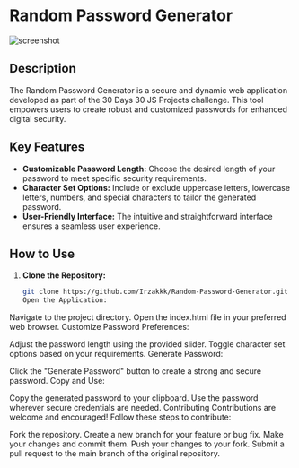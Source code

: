 # Random Password Generator



![screenshot](https://github.com/Irzakkk/Random-Password-Generator/assets/90833112/a454a74d-e750-4f79-827a-68f45c368393)
## Description

The Random Password Generator is a secure and dynamic web application developed as part of the 30 Days 30 JS Projects challenge. This tool empowers users to create robust and customized passwords for enhanced digital security.

## Key Features

- **Customizable Password Length:** Choose the desired length of your password to meet specific security requirements.
- **Character Set Options:** Include or exclude uppercase letters, lowercase letters, numbers, and special characters to tailor the generated password.
- **User-Friendly Interface:** The intuitive and straightforward interface ensures a seamless user experience.

## How to Use

1. **Clone the Repository:**
   ```bash
   git clone https://github.com/Irzakkk/Random-Password-Generator.git
   Open the Application:

Navigate to the project directory.
Open the index.html file in your preferred web browser.
Customize Password Preferences:

Adjust the password length using the provided slider.
Toggle character set options based on your requirements.
Generate Password:

Click the "Generate Password" button to create a strong and secure password.
Copy and Use:

Copy the generated password to your clipboard.
Use the password wherever secure credentials are needed.
Contributing
Contributions are welcome and encouraged! Follow these steps to contribute:

Fork the repository.
Create a new branch for your feature or bug fix.
Make your changes and commit them.
Push your changes to your fork.
Submit a pull request to the main branch of the original repository.
